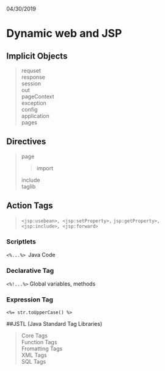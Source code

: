 04/30/2019
# Dynamic web and JSP


## Implicit Objects 
>requset  
>response  
>session   
>out  
>pageContext  
>exception  
>config  
>application  
>pages 

## Directives 
>page  
>>import   
>
>include  
>taglib  
> 

## Action Tags
>```<jsp:usebean>, <jsp:setProperty>,```   ```jsp:getProperty>, <jsp:include>, <jsp:forward>```  

### Scriptlets
```<%...%> ```Java Code
### Declarative Tag
```<%!...%>``` Global variables, methods
### Expression Tag
```<%= str.toUpperCase() %>```


##JSTL (Java Standard Tag Libraries)
>Core Tags  
>Function Tags  
>Fromatting Tags  
>XML Tags  
>SQL Tags   
 

